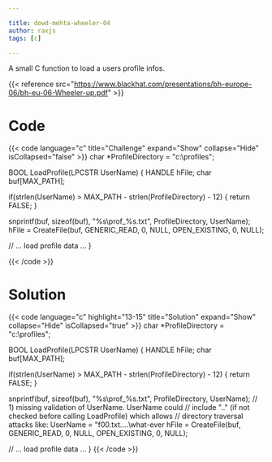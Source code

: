 ```yaml
---

title: dowd-mehta-wheeler-04
author: raxjs
tags: [c]

---
```


A small C function to load a users profile infos.

<!--more-->
{{< reference src="https://www.blackhat.com/presentations/bh-europe-06/bh-eu-06-Wheeler-up.pdf" >}}

# Code
{{< code language="c"  title="Challenge" expand="Show" collapse="Hide" isCollapsed="false" >}}
char *ProfileDirectory = "c:\profiles";

BOOL LoadProfile(LPCSTR UserName) {
  HANDLE hFile;
  char buf[MAX_PATH];

  if(strlen(UserName) > MAX_PATH - strlen(ProfileDirectory) - 12) {
    return FALSE;
  }

  snprintf(buf, sizeof(buf), "%s\prof_%s.txt", ProfileDirectory, UserName);
  hFile = CreateFile(buf, GENERIC_READ, 0, NULL, OPEN_EXISTING, 0, NULL);

  // ... load profile data ...
}


{{< /code >}}

# Solution
{{< code language="c" highlight="13-15" title="Solution" expand="Show" collapse="Hide" isCollapsed="true" >}}
char *ProfileDirectory = "c:\profiles";

BOOL LoadProfile(LPCSTR UserName) {
  HANDLE hFile;
  char buf[MAX_PATH];

  if(strlen(UserName) > MAX_PATH - strlen(ProfileDirectory) - 12) {
    return FALSE;
  }

  snprintf(buf, sizeof(buf), "%s\prof_%s.txt", ProfileDirectory, UserName);
  // 1) missing validation of UserName. UserName could
  //  include "..\" (if not checked before calling LoadProfile) which allows
  //  directory traversal attacks like: UserName = "f00.txt\..\..\what-ever
  hFile = CreateFile(buf, GENERIC_READ, 0, NULL, OPEN_EXISTING, 0, NULL);

  // ... load profile data ...
}
{{< /code >}}
